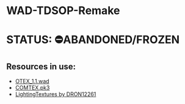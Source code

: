 # WAD-TDSOP-Remake

# STATUS: ⛔ABANDONED/FROZEN

## Resources in use:
- [OTEX_1.1.wad](https://www.doomworld.com/idgames/graphics/otex_1_1)
- [COMTEX.pk3](https://drive.google.com/file/d/1TglQhXCVDBN8fihfPNHD_GiDrz2lowX-/view?usp=sharing)
- [LightingTextures by DRON12261](https://github.com/Doom-Mapping-Modding-Lair-DRON12261/RES-Lighting-Textures)
